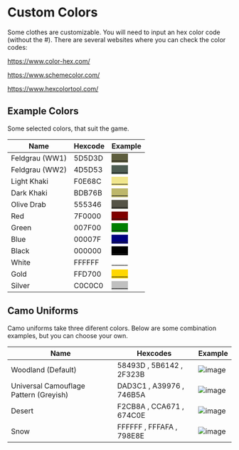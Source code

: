 # Custom Colors
Some clothes are customizable. You will need to input an hex color code
(without the \#). There are several websites where you can check the
color codes:

<https://www.color-hex.com/>

<https://www.schemecolor.com/>

<https://www.hexcolortool.com/>

## Example Colors

Some selected colors, that suit the game.

| Name           | Hexcode | Example |
| -------------- | ------- | ------- |
| Feldgrau (WW1) | 5D5D3D  |<span style="color=#5D5D3D;background-color:#5D5D3D;">_____</span>|
| Feldgrau (WW2) | 4D5D53  |<span style="color=#4D5D53;background-color:#4D5D53;">_____</span>|
| Light Khaki    | F0E68C  |<span style="color=#F0E68C;background-color:#F0E68C;">_____</span>|
| Dark Khaki     | BDB76B  |<span style="color=#BDB76B;background-color:#BDB76B;">_____</span>|
| Olive Drab     | 555346  |<span style="color=#555346;background-color:#555346;">_____</span>|
| Red            | 7F0000  |<span style="color=#7F0000;background-color:#7F0000;">_____</span>|
| Green          | 007F00  |<span style="color=#007F00;background-color:#007F00;">_____</span>|
| Blue           | 00007F  |<span style="color=#00007F;background-color:#00007F;">_____</span>|
| Black          | 000000  |<span style="color=#000000;background-color:#000000;">_____</span>|
| White          | FFFFFF  |<span style="color=#FFFFFF;background-color:#FFFFFF;">_____</span>|
| Gold           | FFD700  |<span style="color=#FFD700;background-color:#FFD700;">_____</span>|
| Silver         | C0C0C0  |<span style="color=#C0C0C0;background-color:#C0C0C0;">_____</span>|

## Camo Uniforms

Camo uniforms take three diferent colors. Below are some combination
examples, but you can choose your own.

| Name                                   | Hexcodes                 | Example                                                                                      |
| -------------------------------------- | ------------------------ | -------------------------------------------------------------------------------------------- |
| Woodland (Default)                     | 58493D , 5B6142 , 2F323B | ![image](https://raw.githubusercontent.com/Civ13/civ13-wiki/master/assets/images/unknown.png) | |
| Universal Camouflage Pattern (Greyish) | DAD3C1 , A39976 , 746B5A | ![image](https://raw.githubusercontent.com/Civ13/civ13-wiki/master/assets/images/unknown.png) | |
| Desert                                 | F2CB8A , CCA671 , 674C0E | ![image](https://raw.githubusercontent.com/Civ13/civ13-wiki/master/assets/images/unknown.png) | |
| Snow                                   | FFFFFF , FFFAFA , 798E8E | ![image](https://raw.githubusercontent.com/Civ13/civ13-wiki/master/assets/images/unknown.png) | |
